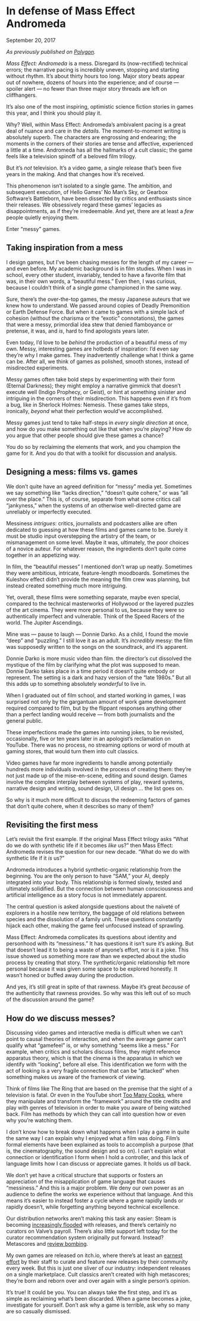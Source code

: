 <meta name="description" content="As previously published on Polygon." />
<meta name="twitter:description" content="As previously published on Polygon." />
<h1 class="h1-title">In defense of Mass Effect Andromeda</h1>
<time datetime="2017-09-2019:22:00+00:00" itemprop="datePublished">September 20, 2017</time>

*As previously published on [Polygon](https://www.polygon.com/2017/9/20/16332958/mass-effect-andromeda-defense-messy-games).*

*Mass Effect: Andromeda* is a mess. Disregard its (now-rectified) technical errors; the narrative pacing is incredibly uneven, stopping and starting without rhythm. It’s about thirty hours too long. Major story beats appear out of nowhere, dozens of hours into the experience; and of course — spoiler alert — no fewer than three major story threads are left on cliffhangers.

It’s also one of the most inspiring, optimistic science fiction stories in games this year, and I think you should play it.

Why? Well, within Mass Effect: Andromeda’s ambivalent pacing is a great deal of nuance and care in the *details*. The moment-to-moment writing is absolutely superb. The characters are engrossing and endearing; the moments in the corners of their stories are tense and affective, experienced a little at a time. Andromeda has all the hallmarks of a cult classic; the game feels like a television spinoff of a beloved film trilogy.

But it’s *not* television. It’s a video game, a single release that’s been five years in the making. And that changes how it’s received.

This phenomenon isn’t isolated to a single game. The ambition, and subsequent execution, of Hello Games’ No Man’s Sky, or Gearbox Software’s Battleborn, have been dissected by critics and enthusiasts since their releases. We obsessively regard these games’ legacies as disappointments, as if they’re irredeemable. And yet, there are at least a *few* people quietly enjoying them.

Enter “messy” games.

## Taking inspiration from a mess

I design games, but I’ve been chasing messes for the length of my career — and even before. My academic background is in film studies. When I was in school, every other student, invariably, tended to have a favorite film that was, in their own words, a “beautiful mess.” Even then, I was curious, because I couldn’t think of a single *game* championed in the same way.

Sure, there’s the over-the-top games, the messy Japanese auteurs that we knew how to understand. We passed around copies of Deadly Premonition or Earth Defense Force. But when it came to games with a simple lack of cohesion (without the charisma or the “exotic” connotations), the games that were a messy, primordial idea stew that denied flamboyance or pretense, it was, and *is*, hard to find apologists years later.

Even today, I’d love to be *behind* the production of a beautiful mess of my own. Messy, interesting games are hotbeds of inspiration: I’d even say they’re why I make games. They inadvertently challenge what I think a game can be. After all, we think of games as polished, smooth stones, instead of misdirected experiments.

Messy games often take bold steps by experimenting with their form (Eternal Darkness); they might employ a narrative gimmick that doesn’t execute well (Indigo Prophecy, or Geist), or hint at something sinister and intriguing in the corners of their misdirection. This happens even if it’s from a bug, like in Sherlock Holmes: Nemesis. These games take steps, ironically, *beyond* what their perfection would’ve accomplished.

Messy games just tend to take half-steps in *every single direction* at once, and how do you make something out like that when you’re playing? How do you argue that other people should give these games a chance?

You do so by reclaiming the elements that work, and you champion the game for it. And you do that with a toolkit for discussion and analysis.

## Designing a mess: films vs. games

We don’t quite have an agreed definition for “messy” media yet. Sometimes we say something like “lacks direction,” “doesn’t quite cohere,” or was “all over the place.” This is, of course, separate from what some critics call “jankyness,” when the systems of an otherwise well-directed game are unreliably or imperfectly executed.

Messiness *intrigues*: critics, journalists and podcasters alike are often dedicated to guessing at how these films and games came to be. Surely it must be studio input overstepping the artistry of the team, or mismanagement on some level. Maybe it was, ultimately, the poor choices of a novice auteur. For whatever reason, the ingredients don’t quite come together in an appetizing way.

In film, the “beautiful messes” I mentioned don’t wrap up neatly. Sometimes they were ambitious, intricate, feature-length moodboards. Sometimes the Kuleshov effect didn’t provide the meaning the film crew was planning, but instead created something much more intriguing.

Yet, overall, these films were something separate, maybe even special, compared to the technical masterworks of Hollywood or the layered puzzles of the art cinema. They were more personal to us, because they were so authentically imperfect and vulnerable. Think of the Speed Racers of the world. The Jupiter Ascendings.

Mine was — pause to laugh — Donnie Darko. As a child, I found the movie “deep” and “puzzling.” I still love it as an adult. It’s *incredibly* messy: the film was supposedly written to the songs on the soundtrack, and it’s apparent.

Donnie Darko is more music video than film. the director’s cut dissolved the mystique of the film by clarifying what the plot was supposed to mean. Donnie Darko takes place in a time period it doesn’t quite embody or represent. The setting is a dark and hazy version of the “late 1980s.” But all this adds up to something absolutely *wonderful* to live in.

When I graduated out of film school, and started working in games, I was surprised not only by the gargantuan amount of work game development required compared to film, but by the flippant responses anything other than a perfect landing would receive — from both journalists and the general public.

These imperfections made the games into running jokes, to be revisited, occasionally, five or ten years later in an apologist’s reclamation on YouTube. There was no process, no streaming options or word of mouth at gaming stores, that would turn them into cult classics.

Video games have far more ingredients to handle among potentially hundreds more individuals involved in the process of creating them: they’re not just made up of the mise-en-scene, editing and sound design. Games involve the complex interplay between systems of play, reward systems, narrative design and writing, sound design, UI design ... the list goes on.

So why is it much more difficult to discuss the redeeming factors of games that don’t quite cohere, when it describes so many of them?

## Revisiting the first mess

Let’s revisit the first example. If the original Mass Effect trilogy asks “What do we do with synthetic life if it becomes *like* us?” then Mass Effect: Andromeda revises the question for our new decade. “What do we do with synthetic life if it *is* us?”

Andromeda introduces a hybrid synthetic-organic relationship from the beginning. You are the only person to have “SAM,” your AI, deeply integrated into your body. This relationship is formed slowly, tested and ultimately solidified. But the connection between human consciousness and artificial intelligence as a story focus is not immediately apparent.

The central question is asked alongside questions about the naïveté of explorers in a hostile new territory, the baggage of old relations between species and the dissolution of a family unit. These questions constantly hijack each other, making the game feel unfocused instead of sprawling.

Mass Effect: Andromeda complicates its questions about identity and personhood with its “messiness.” It has questions it isn’t sure it’s asking. But that doesn’t lead it to being a waste of anyone’s effort, nor is it a joke. This issue showed us something more raw than we expected about the studio process by creating that story. The synthetic/organic relationship felt more personal because it was given some space to be explored honestly. It wasn’t honed or buffed away during the production.

And yes, it’s still great in spite of that rawness. Maybe it’s great *because* of the authenticity that rawness provides. So why was this left out of so much of the discussion around the game?

## How do we discuss messes?

Discussing video games and interactive media is difficult when we can’t point to causal theories of interaction, and when the average gamer can’t qualify what “gamefeel” is, or why something “seems like a mess.” For example, when critics and scholars discuss films, they might reference apparatus theory, which is that the cinema is the apparatus in which we identify with “looking”, before all else. This identification we form with the act of looking is a very fragile connection that can be “attacked” when something makes us aware of the framework of viewing.

Think of films like The Ring that are based on the premise that the sight of a television is fatal. Or even in the YouTube short [Too Many Cooks](https://www.youtube.com/watch?v=QrGrOK8oZG8), where they manipulate and transform the “framework” around the title credits and play with genres of television in order to make you aware of being watched back. Film has methods by which they can call into question how or even why you’re watching them.

I don’t know how to break down what happens when I play a game in quite the same way I can explain why I enjoyed what a film was doing. Film’s formal elements have been explained as tools to accomplish a purpose (that is, the cinematography, the sound design and so on). I can’t explain what connection or identification I form when I hold a controller, and this lack of language limits how I can discuss or appreciate games. It holds us *all* back.

We don’t yet have a critical structure that supports or fosters an appreciation of the misapplication of game language that causes “messiness.” And this is a major problem. We deny our own power as an audience to define the works we experience without that language. And this means it’s easier to instead foster a cycle where a game rapidly lands or rapidly doesn’t, while forgetting anything beyond technical excellence.

Our distribution networks aren’t making this task any easier: Steam is becoming [increasingly flooded](https://kotaku.com/nearly-40-of-all-steam-games-were-released-in-2016-1789535450) with releases, and there’s certainly no curators on Valve’s payroll. There’s also little support left today for the curator recommendation system originally put forward. Instead? Metascores and [review bombing](https://thenextweb.com/gaming/2017/09/13/steam-reviews-battleground-following-pewdiepie-controversy/).

My own games are released on itch.io, where there’s at least an [earnest effort](https://itch.io/digest?tag=itchio-recommends) by their staff to curate and feature new releases by their community every week. But this is just one sliver of our industry: independent releases on a single marketplace. Cult classics aren’t created with high metascores; they’re born and reborn over and over again with a single person’s opinion.

It’s true! It could be you. You can always take the first step, and it’s as simple as reclaiming what’s been discarded. When a game becomes a joke, investigate for yourself. Don’t ask why a game is terrible, ask why so many are so casually dismissed.
